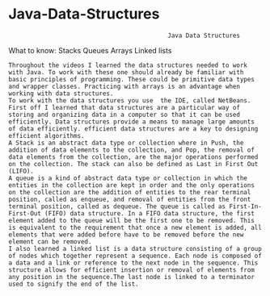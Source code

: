 # Java-Data-Structures
                      
                                                Java Data Structures

What to know:
Stacks 
Queues 
Arrays
Linked lists

	Throughout the videos I learned the data structures needed to work with Java. To work with these one should already be familiar with basic principles of programming. These could be primitive data types and wrapper classes. Practicing with arrays is an advantage when working with data structures.  
	To work with the data structures you use  the IDE, called NetBeans.
	First off I learned that data structures are a particular way of storing and organizing data in a computer so that it can be used efficiently. Data structures provide a means to manage large amounts of data efficiently. efficient data structures are a key to designing efficient algorithms.
	A Stack is an abstract data type or collection where in Push, the addition of data elements to the collection, and Pop, the removal of data elements from the collection, are the major operations performed on the collection. The stack can also be defined as Last in First Out (LIFO).
	A queue is a kind of abstract data type or collection in which the entities in the collection are kept in order and the only operations on the collection are the addition of entities to the rear terminal position, called as enqueue, and removal of entities from the front terminal position, called as dequeue. The queue is called as First-In-First-Out (FIFO) data structure. In a FIFO data structure, the first element added to the queue will be the first one to be removed. This is equivalent to the requirement that once a new element is added, all elements that were added before have to be removed before the new element can be removed.
	I also learned a linked list is a data structure consisting of a group of nodes which together represent a sequence. Each node is composed of a data and a link or reference to the next node in the sequence. This structure allows for efficient insertion or removal of elements from any position in the sequence.The last node is linked to a terminator used to signify the end of the list.
